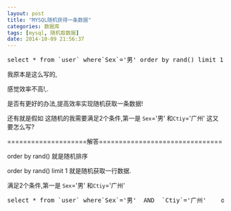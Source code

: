 ```yaml
---
layout: post
title: "MYSQL随机获得一条数据"
categories: 数据库
tags: [mysql, 随机取数据]
date: 2014-10-09 21:56:37
---
```


<pre>
select * from `user` where`Sex`='男' order by rand() limit 1
</pre>

我原本是这么写的,

感觉效率不高!,.

是否有更好的办法,提高效率实现随机获取一条数据!

还有就是假如 这随机的我需要满足2个条件,第一是 `Sex`='男' 和`Ctiy`='广州'  这又要怎么写?


====================解答===============================

order by rand()  就是随机排序

order by rand() limit 1  就是随机获取一行数据.

满足2个条件,第一是 `Sex`='男' 和`Ctiy`='广州'

<pre>
select * from `user` where`Sex`='男'  AND  `Ctiy`='广州'    order by rand() limit 1
</pre>
